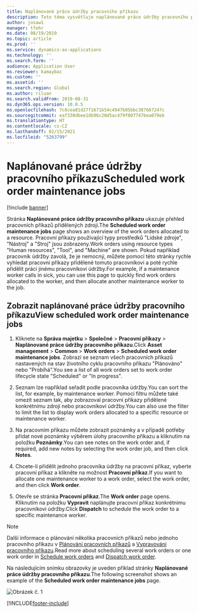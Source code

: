 ```yaml
---
title: Naplánované práce údržby pracovního příkazu
description: Toto téma vysvětluje naplánované práce údržby pracovního příkazu v modulu Správa majetku.
author: josaw1
manager: tfehr
ms.date: 08/19/2019
ms.topic: article
ms.prod: ''
ms.service: dynamics-ax-applications
ms.technology: ''
ms.search.form: ''
audience: Application User
ms.reviewer: kamaybac
ms.custom: ''
ms.assetid: ''
ms.search.region: Global
ms.author: riluan
ms.search.validFrom: 2019-08-31
ms.dyn365.ops.version: 10.0.5
ms.openlocfilehash: 7c8cea81d27f1671b54c4947b05bbc387667247c
ms.sourcegitcommit: eaf330dbee1db96c20d5ac479f007747bea079eb
ms.translationtype: HT
ms.contentlocale: cs-CZ
ms.lasthandoff: 02/15/2021
ms.locfileid: "5263799"
---
```

# <a name="scheduled-work-order-maintenance-jobs"></a><span data-ttu-id="f4eb9-103">Naplánované práce údržby pracovního příkazu</span><span class="sxs-lookup"><span data-stu-id="f4eb9-103">Scheduled work order maintenance jobs</span></span>

[!include [banner](../../includes/banner.md)]

 

<span data-ttu-id="f4eb9-104">Stránka **Naplánované práce údržby pracovního příkazu** ukazuje přehled pracovních příkazů přidělených zdroji.</span><span class="sxs-lookup"><span data-stu-id="f4eb9-104">The **Scheduled work order maintenance jobs** page shows an overview of the work orders allocated to a resource.</span></span> <span data-ttu-id="f4eb9-105">Pracovní příkazy používající typy prostředků "Lidské zdroje", "Nástroj" a "Stroj" jsou zobrazeny.</span><span class="sxs-lookup"><span data-stu-id="f4eb9-105">Work orders using resource types "Human resources", "Tool", and "Machine" are shown.</span></span> <span data-ttu-id="f4eb9-106">Pokud například pracovník údržby zavolá, že je nemocný, můžete pomocí této stránky rychle vyhledat pracovní příkazy přidělené tomuto pracovníkovi a poté rychle přidělit práci jinému pracovníkovi údržby.</span><span class="sxs-lookup"><span data-stu-id="f4eb9-106">For example, if a maintenance worker calls in sick, you can use this page to quickly find work orders allocated to the worker, and then allocate another maintenance worker to the job.</span></span>

## <a name="view-scheduled-work-order-maintenance-jobs"></a><span data-ttu-id="f4eb9-107">Zobrazit naplánované práce údržby pracovního příkazu</span><span class="sxs-lookup"><span data-stu-id="f4eb9-107">View scheduled work order maintenance jobs</span></span>

1. <span data-ttu-id="f4eb9-108">Kliknete na **Správa majetku** > **Společné** > **Pracovní příkazy** > **Naplánované práce údržby pracovního příkazu**.</span><span class="sxs-lookup"><span data-stu-id="f4eb9-108">Click **Asset management** > **Common** > **Work orders** > **Scheduled work order maintenance jobs**.</span></span> <span data-ttu-id="f4eb9-109">Zobrazí se seznam všech pracovních příkazů nastavených na stav životního cyklu pracovního příkazu "Plánováno" nebo "Probíhá".</span><span class="sxs-lookup"><span data-stu-id="f4eb9-109">You see a list of all work orders set to work order lifecycle state "Scheduled" or "In progress".</span></span>

2. <span data-ttu-id="f4eb9-110">Seznam lze například seřadit podle pracovníka údržby.</span><span class="sxs-lookup"><span data-stu-id="f4eb9-110">You can sort the list, for example, by maintenance worker.</span></span> <span data-ttu-id="f4eb9-111">Pomocí filtru můžete také omezit seznam tak, aby zobrazoval pracovní příkazy přidělené konkrétnímu zdroji nebo pracovníkovi údržby.</span><span class="sxs-lookup"><span data-stu-id="f4eb9-111">You can also use the filter to limit the list to display work orders allocated to a specific resource or maintenance worker.</span></span>

3. <span data-ttu-id="f4eb9-112">Na pracovním příkazu můžete zobrazit poznámky a v případě potřeby přidat nové poznámky výběrem úlohy pracovního příkazu a kliknutím na položku **Poznámky**.</span><span class="sxs-lookup"><span data-stu-id="f4eb9-112">You can see notes on the work order and, if required, add new notes by selecting the work order job, and then click **Notes**.</span></span>

4. <span data-ttu-id="f4eb9-113">Chcete-li přidělit jednoho pracovníka údržby na pracovní příkaz, vyberte pracovní příkaz a klikněte na možnost **Pracovní příkaz**.</span><span class="sxs-lookup"><span data-stu-id="f4eb9-113">If you want to allocate one maintenance worker to a work order, select the work order, and then click **Work order**.</span></span>

5. <span data-ttu-id="f4eb9-114">Otevře se stránka **Pracovní příkaz**.</span><span class="sxs-lookup"><span data-stu-id="f4eb9-114">The **Work order** page opens.</span></span> <span data-ttu-id="f4eb9-115">Kliknutím na položku **Vypravit** naplánujte pracovní příkaz konkrétnímu pracovníkovi údržby.</span><span class="sxs-lookup"><span data-stu-id="f4eb9-115">Click **Dispatch** to schedule the work order to a specific maintenance worker.</span></span>

>[!NOTE]
><span data-ttu-id="f4eb9-116">Další informace o plánování několika pracovních příkazů nebo jednoho pracovního příkazu v [Plánování pracovních příkazů](../work-order-scheduling/schedule-work-orders.md) a [Vypravování pracovního příkazu](../work-order-scheduling/dispatch-work-order.md).</span><span class="sxs-lookup"><span data-stu-id="f4eb9-116">Read more about scheduling several work orders or one work order in [Schedule work orders](../work-order-scheduling/schedule-work-orders.md) and [Dispatch work order](../work-order-scheduling/dispatch-work-order.md).</span></span>

<span data-ttu-id="f4eb9-117">Na následujícím snímku obrazovky je uveden příklad stránky **Naplánované práce údržby pracovního příkazu**.</span><span class="sxs-lookup"><span data-stu-id="f4eb9-117">The following screenshot shows an example of the **Scheduled work order maintenance jobs** page.</span></span>

![Obrázek č. 1](media/07-work-order-scheduling.png)



[!INCLUDE[footer-include](../../../includes/footer-banner.md)]